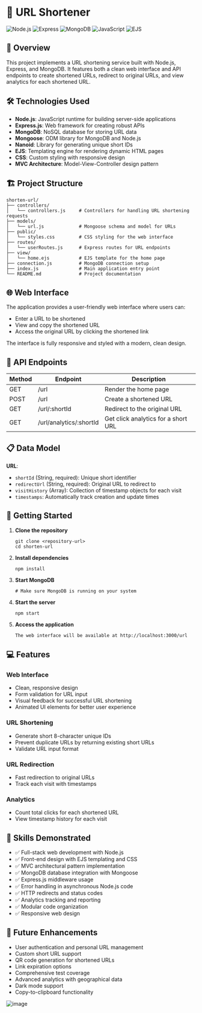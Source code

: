 # 🚀 URL Shortener

![Node.js](https://img.shields.io/badge/Node.js-339933?style=for-the-badge&logo=nodedotjs&logoColor=white)
![Express](https://img.shields.io/badge/Express-000000?style=for-the-badge&logo=express&logoColor=white)
![MongoDB](https://img.shields.io/badge/MongoDB-47A248?style=for-the-badge&logo=mongodb&logoColor=white)
![JavaScript](https://img.shields.io/badge/JavaScript-F7DF1E?style=for-the-badge&logo=javascript&logoColor=black)
![EJS](https://img.shields.io/badge/EJS-B4CA65?style=for-the-badge&logo=ejs&logoColor=black)

## 📌 Overview

This project implements a URL shortening service built with Node.js, Express, and MongoDB. It features both a clean web interface and API endpoints to create shortened URLs, redirect to original URLs, and view analytics for each shortened URL.

## 🛠️ Technologies Used

- **Node.js**: JavaScript runtime for building server-side applications
- **Express.js**: Web framework for creating robust APIs
- **MongoDB**: NoSQL database for storing URL data
- **Mongoose**: ODM library for MongoDB and Node.js
- **Nanoid**: Library for generating unique short IDs
- **EJS**: Templating engine for rendering dynamic HTML pages
- **CSS**: Custom styling with responsive design
- **MVC Architecture**: Model-View-Controller design pattern

## 🏗️ Project Structure

```
shorten-url/
├── controllers/
│   └── controllers.js     # Controllers for handling URL shortening requests
├── models/
│   └── url.js             # Mongoose schema and model for URLs
├── public/
│   └── styles.css         # CSS styling for the web interface
├── routes/
│   └── userRoutes.js      # Express routes for URL endpoints
├── view/
│   └── home.ejs           # EJS template for the home page
├── connection.js          # MongoDB connection setup
├── index.js               # Main application entry point
└── README.md              # Project documentation
```

## 🌐 Web Interface

The application provides a user-friendly web interface where users can:
- Enter a URL to be shortened
- View and copy the shortened URL
- Access the original URL by clicking the shortened link

The interface is fully responsive and styled with a modern, clean design.

## 🔄 API Endpoints

| Method | Endpoint             | Description                           |
|--------|----------------------|---------------------------------------|
| GET    | /url                 | Render the home page                  |
| POST   | /url                 | Create a shortened URL                |
| GET    | /url/:shortId        | Redirect to the original URL          |
| GET    | /url/analytics/:shortId | Get click analytics for a short URL |

## 📋 Data Model

**URL**:
- `shortId` (String, required): Unique short identifier
- `redirectUrl` (String, required): Original URL to redirect to
- `visitHistory` (Array): Collection of timestamp objects for each visit
- `timestamps`: Automatically track creation and update times

## 🚀 Getting Started

1. **Clone the repository**
   ```
   git clone <repository-url>
   cd shorten-url
   ```

2. **Install dependencies**
   ```
   npm install
   ```

3. **Start MongoDB**
   ```
   # Make sure MongoDB is running on your system
   ```

4. **Start the server**
   ```
   npm start
   ```

5. **Access the application**
   ```
   The web interface will be available at http://localhost:3000/url
   ```

## 💻 Features

### Web Interface
- Clean, responsive design
- Form validation for URL input
- Visual feedback for successful URL shortening
- Animated UI elements for better user experience

### URL Shortening
- Generate short 8-character unique IDs
- Prevent duplicate URLs by returning existing short URLs
- Validate URL input format

### URL Redirection
- Fast redirection to original URLs
- Track each visit with timestamps

### Analytics
- Count total clicks for each shortened URL
- View timestamp history for each visit

## 🔧 Skills Demonstrated

- ✅ Full-stack web development with Node.js
- ✅ Front-end design with EJS templating and CSS
- ✅ MVC architectural pattern implementation
- ✅ MongoDB database integration with Mongoose
- ✅ Express.js middleware usage
- ✅ Error handling in asynchronous Node.js code
- ✅ HTTP redirects and status codes
- ✅ Analytics tracking and reporting
- ✅ Modular code organization
- ✅ Responsive web design

## 📝 Future Enhancements

- User authentication and personal URL management
- Custom short URL support
- QR code generation for shortened URLs
- Link expiration options
- Comprehensive test coverage
- Advanced analytics with geographical data
- Dark mode support
- Copy-to-clipboard functionality


![image](https://github.com/user-attachments/assets/f7eec4f4-ecd4-4421-8cd9-ffcbc1e85838)
